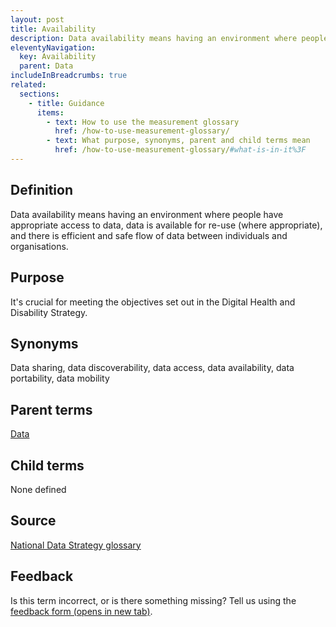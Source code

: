```yaml
---
layout: post
title: Availability
description: Data availability means having an environment where people have appropriate access to data, data is available for re-use (where appropriate), and there is efficient and safe flow of data between individuals and organisations. 
eleventyNavigation:
  key: Availability
  parent: Data
includeInBreadcrumbs: true
related:
  sections:
    - title: Guidance
      items:
        - text: How to use the measurement glossary
          href: /how-to-use-measurement-glossary/
        - text: What purpose, synonyms, parent and child terms mean
          href: /how-to-use-measurement-glossary/#what-is-in-it%3F
---
```


## Definition

Data availability means having an environment where people have appropriate access to data, data is available for re-use (where appropriate), and there is efficient and safe flow of data between individuals and organisations.

## Purpose

It's crucial for meeting the objectives set out in the Digital Health and Disability Strategy.

## Synonyms

Data sharing, data discoverability, data access, data availability, data portability, data mobility

## Parent terms

[Data](/a-to-z/data)

## Child terms

None defined

## Source

[National Data Strategy glossary](https://www.gov.uk/government/publications/uk-national-data-strategy/national-data-strategy#glossary)

## Feedback

Is this term incorrect, or is there something missing? Tell us using the <a href="https://forms.office.com/Pages/ResponsePage.aspx?id=DpxP-knna0i8NIr6EGM3VnGGqao7aCRJpUj9ujjADTdUM1JPNkEwRUdJUVpLQjhCMVZVQklDRDVHRC4u" target="_blank" class="govuk-link">feedback form (opens in new tab)</a>.

